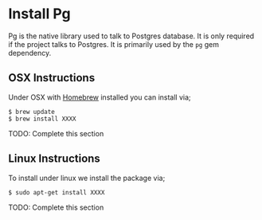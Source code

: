 # Install Pg

Pg is the native library used to talk to Postgres database. It is only required if the project
talks to Postgres. It is primarily used by the `pg` gem dependency.

## OSX Instructions

Under OSX with [Homebrew](http://mxcl.github.com/homebrew/) installed you can install via;

    $ brew update
    $ brew install XXXX

TODO: Complete this section

## Linux Instructions

To install under linux we install the package via;

    $ sudo apt-get install XXXX

TODO: Complete this section
